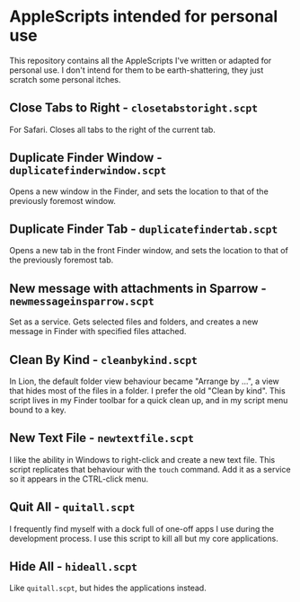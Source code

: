 # AppleScripts intended for personal use #

This repository contains all the AppleScripts I've written or adapted for personal use. I don't intend for them to be earth-shattering, they just scratch some personal itches.

## Close Tabs to Right - `closetabstoright.scpt` ##

For Safari. Closes all tabs to the right of the current tab.

## Duplicate Finder Window - `duplicatefinderwindow.scpt` ##

Opens a new window in the Finder, and sets the location to that of the previously foremost window.

## Duplicate Finder Tab - `duplicatefindertab.scpt` ##

Opens a new tab in the front Finder window, and sets the location to that of the previously foremost tab.

## New message with attachments in Sparrow - `newmessageinsparrow.scpt` ##

Set as a service. Gets selected files and folders, and creates a new message in Finder with specified files attached.

## Clean By Kind - `cleanbykind.scpt` ##

In Lion, the default folder view behaviour became "Arrange by ...", a view that hides most of the files in a folder. I prefer the old "Clean by kind". This script lives in my Finder toolbar for a quick clean up, and in my script menu bound to a key.

## New Text File - `newtextfile.scpt` ##

I like the ability in Windows to right-click and create a new text file. This script replicates that behaviour with the `touch` command. Add it as a service so it appears in the CTRL-click menu.

## Quit All - `quitall.scpt` ##

I frequently find myself with a dock full of one-off apps I use during the development process. I use this script to kill all but my core applications.

## Hide All - `hideall.scpt` ##

Like `quitall.scpt`, but hides the applications instead.
